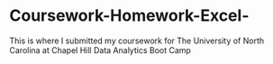 # Coursework-Homework-Excel-
This is where I submitted my coursework for The University of North Carolina at Chapel Hill Data Analytics Boot Camp
